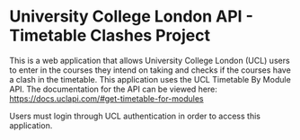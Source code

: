 University College London API - Timetable Clashes Project
=========================
This is a web application that allows University College London (UCL) users to enter in the courses they intend on taking and checks if the courses have a clash in the timetable. This application uses the UCL Timetable By Module API. The documentation for the API can be viewed here: https://docs.uclapi.com/#get-timetable-for-modules

Users must login through UCL authentication in order to access this application. 
